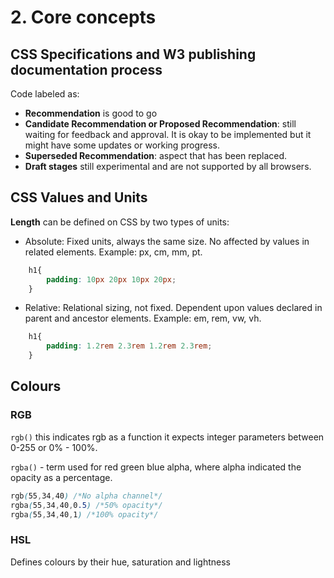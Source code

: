 # 2. Core concepts

## CSS Specifications and W3 publishing documentation process

Code labeled as:

- **Recommendation** is good to go
- **Candidate Recommendation or Proposed Recommendation**: still waiting for feedback and approval. It is okay to be implemented but it might have some updates or working progress.
- **Superseded Recommendation**: aspect that has been replaced.
- **Draft stages** still experimental and are not supported by all browsers.

## CSS Values and Units

**Length** can be defined on CSS by two types of units:

- Absolute: Fixed units, always the same size. No affected by values in related elements. Example: px, cm, mm, pt.
```CSS
    h1{
        padding: 10px 20px 10px 20px;
    }
```

- Relative: Relational sizing, not fixed. Dependent upon values declared in parent and ancestor elements. Example: em, rem, vw, vh.

```CSS
    h1{
        padding: 1.2rem 2.3rem 1.2rem 2.3rem;
    }
```

## Colours 

### RGB

`rgb()` this indicates rgb as a function it expects integer parameters between 0-255 or 0% - 100%.

`rgba()` - term used for red green blue alpha, where alpha indicated the opacity as a percentage.

```CSS
rgb(55,34,40) /*No alpha channel*/
rgba(55,34,40,0.5) /*50% opacity*/
rgba(55,34,40,1) /*100% opacity*/
```

### HSL

Defines colours by their hue, saturation and lightness 
